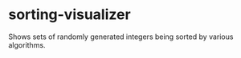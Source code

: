 # sorting-visualizer
Shows sets of randomly generated integers being sorted by various algorithms. 

